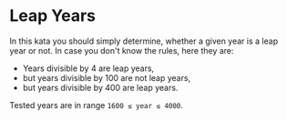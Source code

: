 # Leap Years

In this kata you should simply determine, whether a given year is a leap year or not. In case you don't know the rules, here they are:

* Years divisible by 4 are leap years,
* but years divisible by 100 are not leap years,
* but years divisible by 400 are leap years.

Tested years are in range `1600 ≤ year ≤ 4000`.


